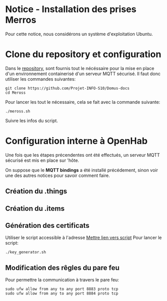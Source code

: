 # Notice - Installation des prises Merros

Pour cette notice, nous considérons un système d'exploitation Ubuntu.

# Clone du repository et configuration

Dans le [repository](https://github.com/Projet-INFO-S10/Domus-docs/tree/main/Docker), sont fournis tout le nécéssaire pour la mise en place d'un environnement containerisé d'un serveur MQTT sécurisé. Il faut donc utiliser les commandes suivantes:

    git clone https://github.com/Projet-INFO-S10/Domus-docs
    cd Meross


Pour lancer les tout le nécessaire, cela se fait avec la commande suivante:

    ./meross.sh

Suivre les infos du script.

# Configuration interne à OpenHab

Une fois que les étapes précendentes ont été effectués, un serveur MQTT sécurisé est mis en place sur 'hôte.

On suppose que le **MQTT bindings** a été installé précédement, sinon voir une des autres notices pour savoir comment faire. 

## Création du .things




## Création du .items



## Génération des certificats
Utiliser le script accessible à l'adresse [Mettre lien vers script]()
Pour lancer le script:
    
    ./key_generator.sh

## Modification des rêgles du pare feu

Pour permettre la communication à travers le pare feu:

    sudo ufw allow from any to any port 8883 proto tcp
    sudo ufw allow from any to any port 8884 proto tcp
